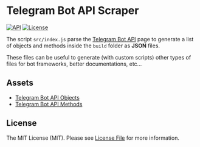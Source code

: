 # Telegram Bot API Scraper

[![API](https://img.shields.io/badge/Telegram%20Bot%20API-6.2%09--%20August%2012%2C%202022-blue.svg)](https://core.telegram.org/bots/api)
[![License](https://poser.pugx.org/lukasss93/telegrambot-php/license)](https://packagist.org/packages/lukasss93/telegrambot-php)

The script `src/index.js` parse the [Telegram Bot API](https://core.telegram.org/bots/api) page
to generate a list of objects and methods inside the `build` folder as **JSON** files.

These files can be useful to generate (with custom scripts) other types of files
for bot frameworks, better documentations, etc...

## Assets

- [Telegram Bot API Objects](build/objects.json)
- [Telegram Bot API Methods](build/methods.json)

## License

The MIT License (MIT). Please see [License File](LICENSE.md) for more information.